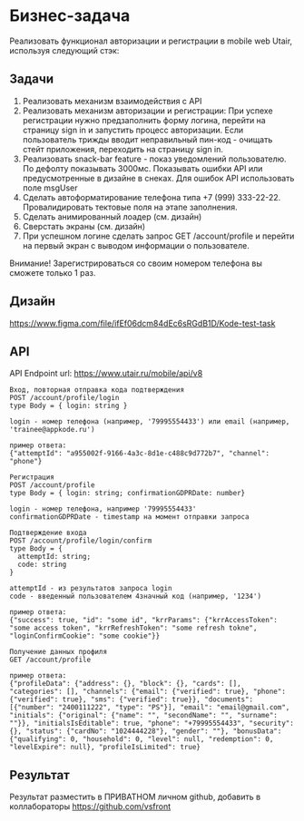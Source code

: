 # Бизнес-задача

Реализовать функционал авторизации и регистрации в mobile web Utair, используя следующий стэк:

## Задачи

1. Реализовать механизм взаимодействия с API
2. Реализовать механизм авторизации и регистрации: При успехе регистрации нужно предзаполнить форму логина, перейти на страницу sign in и запустить процесс авторизации. Если пользователь трижды вводит неправильный пин-код - очищать стейт приложения, переходить на страницу sign in.
3. Реализовать snack-bar feature - показ уведомлений пользователю. По дефолту показывать 3000мс. Показывать ошибки API или предусмотренные в дизайне в снеках. Для ошибок API использовать поле msgUser
4. Сделать автоформатирование телефона типа +7 (999) 333-22-22. Провалидировать тектовые поля на этапе заполнения.
5. Сделать анимированный лоадер (см. дизайн)
6. Сверстать экраны (см. дизайн)
7. При успешном логине сделать запрос GET /account/profile и перейти на первый экран с выводом информации о пользователе.

Внимание!
Зарегистрироваться со своим номером телефона вы сможете только 1 раз.

## Дизайн

https://www.figma.com/file/ifEf06dcm84dEc6sRGdB1D/Kode-test-task

## API

API Endpoint url: https://www.utair.ru/mobile/api/v8

```
Вход, повторная отправка кода подтверждения
POST /account/profile/login
type Body = { login: string }

login - номер телефона (например, '79995554433') или email (например, 'trainee@appkode.ru')

пример ответа:
{"attemptId": "a955002f-9166-4a3c-8d1e-c488c9d772b7", "channel": "phone"}
```

```
Регистрация
POST /account/profile
type Body = { login: string; confirmationGDPRDate: number}

login - номер телефона, например '79995554433'
confirmationGDPRDate - timestamp на момент отправки запроса

```

```
Подтверждение входа
POST /account/profile/login/confirm
type Body = {
  attemptId: string;
  code: string
}

attemptId - из результатов запроса login
code - введенный пользователем 4значный код (например, '1234')

пример ответа:
{"success": true, "id": "some id", "krrParams": {"krrAccessToken": "some access token", "krrRefreshToken": "some refresh tokne", "loginConfirmCookie": "some cookie"}}
```

```
Получение данных профиля
GET /account/profile

пример ответа:
{"profileData": {"address": {}, "block": {}, "cards": [], "categories": [], "channels": {"email": {"verified": true}, "phone": {"verified": true}, "sms": {"verified": true}}, "documents": [{"number": "2400111222", "type": "PS"}], "email": "email@gmail.com", "initials": {"original": {"name": "", "secondName": "", "surname": ""}}, "initialsIsEditable": true, "phone": "+79995554433", "security": {}, "status": {"cardNo": "1024444228"}, "gender": ""}, "bonusData": {"qualifying": 0, "household": 0, "level": null, "redemption": 0, "levelExpire": null}, "profileIsLimited": true}
```

## Результат

Результат разместить в ПРИВАТНОМ личном github, добавить в коллабораторы https://github.com/vsfront
